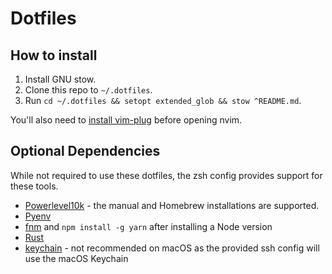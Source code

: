 # Dotfiles

## How to install

1. Install GNU stow.
2. Clone this repo to `~/.dotfiles`.
3. Run `cd ~/.dotfiles && setopt extended_glob && stow ^README.md`.

You'll also need to [install vim-plug](https://github.com/junegunn/vim-plug) before opening nvim.

## Optional Dependencies

While not required to use these dotfiles, the zsh config provides support for these tools.

- [Powerlevel10k](https://github.com/romkatv/powerlevel10k#installation) - the manual and Homebrew installations are supported.
- [Pyenv](https://github.com/pyenv/pyenv-installer#installation--update--uninstallation)
- [fnm](https://github.com/Schniz/fnm#installation) and `npm install -g yarn` after installing a Node version
- [Rust](https://www.rust-lang.org/tools/install)
- [keychain](https://www.funtoo.org/Keychain) - not recommended on macOS as the provided ssh config will use the macOS Keychain

